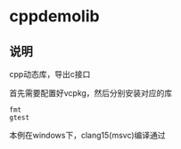 # cppdemolib
## 说明
cpp动态库，导出c接口

首先需要配置好vcpkg，然后分别安装对应的库

```
fmt
gtest
```

本例在windows下，clang15(msvc)编译通过
